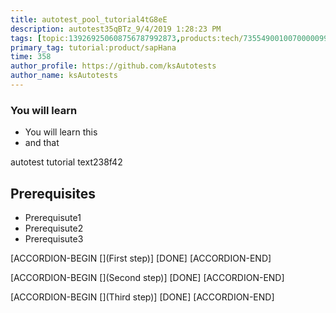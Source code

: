 ```yaml
---
title: autotest_pool_tutorial4tG8eE
description: autotest35qBTz_9/4/2019 1:28:23 PM
tags: [topic:139269250608756787992873,products:tech/73554900100700000996,tutorial:experience/advanced]
primary_tag: tutorial:product/sapHana
time: 358
author_profile: https://github.com/ksAutotests
author_name: ksAutotests
---
```

### You will learn
- You will learn this
- and that

autotest tutorial text238f42

## Prerequisites
- Prerequisute1
- Prerequisute2
- Prerequisute3

[ACCORDION-BEGIN [](First step)]
[DONE]
[ACCORDION-END]

[ACCORDION-BEGIN [](Second step)]
[DONE]
[ACCORDION-END]

[ACCORDION-BEGIN [](Third step)]
[DONE]
[ACCORDION-END]

